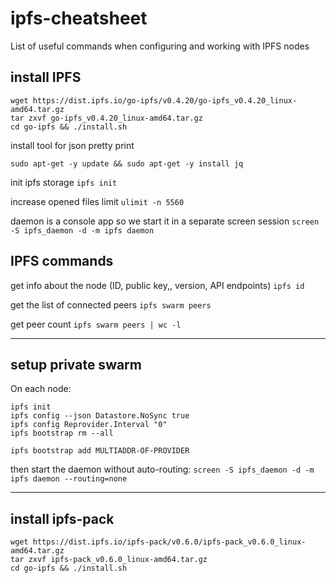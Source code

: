 # ipfs-cheatsheet
List of useful commands when configuring and working with IPFS nodes


## install IPFS
```
wget https://dist.ipfs.io/go-ipfs/v0.4.20/go-ipfs_v0.4.20_linux-amd64.tar.gz
tar zxvf go-ipfs_v0.4.20_linux-amd64.tar.gz
cd go-ipfs && ./install.sh
```

install tool for json pretty print
```
sudo apt-get -y update && sudo apt-get -y install jq
```

init ipfs storage
```ipfs init```

increase opened files limit
```ulimit -n 5560```

daemon is a console app so we start it in a separate screen session
```screen -S ipfs_daemon -d -m ipfs daemon```

## IPFS commands

get info about the node (ID, public key,, version, API endpoints)
```ipfs id```

get the list of connected peers
```ipfs swarm peers```

get peer count
```ipfs swarm peers | wc -l```



-----------------
## setup private swarm

On each node:
```
ipfs init
ipfs config --json Datastore.NoSync true
ipfs config Reprovider.Interval "0"
ipfs bootstrap rm --all
```


```
ipfs bootstrap add MULTIADDR-OF-PROVIDER
```

then start the daemon without auto-routing:
```screen -S ipfs_daemon -d -m ipfs daemon --routing=none```




------------------------

## install ipfs-pack
```
wget https://dist.ipfs.io/ipfs-pack/v0.6.0/ipfs-pack_v0.6.0_linux-amd64.tar.gz
tar zxvf ipfs-pack_v0.6.0_linux-amd64.tar.gz
cd go-ipfs && ./install.sh
```
